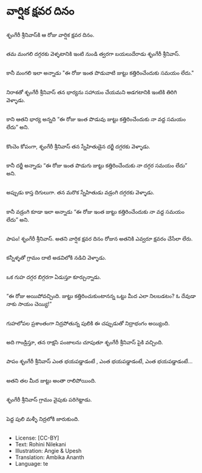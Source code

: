 # వార్షిక క్షవర దినం

##
శృంగేరీ శ్రీనివాస్‌కి ఆ రోజు వార్షిక క్షవర దినం. 

##
తమ మంగలి దగ్గరకు వెళ్ళటానికి ఇంటి నుండి త్వరగా బయలుదేరాడు శృంగేరీ శ్రీనివాస్. 

##
కానీ మంగలి ఇలా అన్నాడు "ఈ రోజు ఇంత పొడువాటి జుట్టు కత్తిరించేందుకు సమయం లేదు." 

##
నిరాశతో శృంగేరీ శ్రీనివాస్ తన భార్యను సహాయం చేయమని అడగటానికి ఇంటికి తిరిగి వెళ్ళాడు. 

##
కాని ఆతని భార్య అన్నది “ఈ రోజు ఇంత పొడువు జుట్టు కత్తిరించేందుకు నా వద్ద సమయం లేదు” అని. 

##
కొంచెం కోపంగా, శృంగేరీ శ్రీనివాస్ తన స్నేహితుడైన దర్జీ దగ్గరకు వెళ్ళాడు. 

##
కానీ దర్జీ  అన్నాడు   “ఈ రోజు ఇంత పొడుగు జుట్టు కత్తిరించేందుకు నా దగ్గర సమయం లేదు” అని.  

##
అప్పుడు కాస్త దిగులుగా. తన మరొక స్నేహితుడు వడ్రంగి దగ్గరకు వెళ్ళాడు. 

##
కానీ వడ్రంగి కూడా ఇలా అన్నాడు “ఈ రోజు ఇంత జుట్టు కత్తిరించేందుకు నా వద్ద సమయం లేదు” అని. 

##
పాపం! శృంగేరీ శ్రీనివాస్. అతని వార్షిక క్షవర దినం రోజున అతనికి ఎవ్వరూ క్షవరం చేసేలా లేరు. 

##
కన్నీళ్ళతో  గ్రామం దాటి అడవిలోకి నడిచి వెళ్ళాడు.  

##
ఒక గుహ దగ్గర బిగ్గరగా ఏడుస్తూ కూర్చున్నాడు. 

##
“ఈ రోజు అయిపోవచ్చింది. జుట్టు కత్తిరించుకుంటానన్న ఒట్టు మీద ఎలా నిలబడటం? ఓ దేవుడా నాకు సాయం చెయ్యి!” 

##
గుహలోపల ప్రశాంతంగా నిద్రపోతున్న పులికి ఈ చప్పుడుతో నిద్రాభంగం అయ్యింది. 

##
అది గాండ్రిస్తూ, తన రాక్షసి పంజాలను చూపుతూ శృంగేరీ శ్రీనివాస్ పైకి వచ్చింది. 

##
పాపం శృంగేరీ శ్రీనివాస్ ఎంత భయపడ్డాడంటే , ఎంత భయపడ్డాడంటే, ఎంత భయపడ్డాడంటే... 

##
అతని తల మీద జుట్టు అంతా రాలిపోయింది. 

##
శృంగేరీ శ్రీనివాస్ గ్రామం వైపుకు పరిగెట్టాడు. 

##
పెద్ద పులి మళ్ళీ నిద్రలోకి జారుకుంది. 

##
* License: [CC-BY]
* Text: Rohini Nilekani
* Illustration: Angie & Upesh
* Translation: Ambika Ananth
* Language: te
